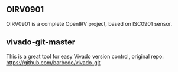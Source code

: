 ## OIRV0901
OIRV0901 is a complete OpenIRV project, based on ISC0901 sensor.

## vivado-git-master
This is a great tool for easy Vivado version control, original repo: https://github.com/barbedo/vivado-git
